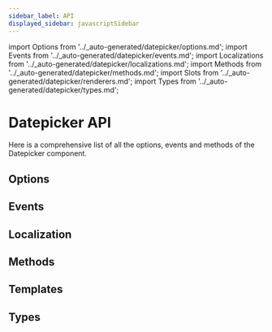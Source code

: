 ```yaml
---
sidebar_label: API
displayed_sidebar: javascriptSidebar
---
```


import Options from '../\_auto-generated/datepicker/options.md';
import Events from '../\_auto-generated/datepicker/events.md';
import Localizations from '../\_auto-generated/datepicker/localizations.md';
import Methods from '../\_auto-generated/datepicker/methods.md';
import Slots from '../_auto-generated/datepicker/renderers.md';
import Types from '../_auto-generated/datepicker/types.md';

# Datepicker API

Here is a comprehensive list of all the options, events and methods of the Datepicker component.

<div className="option-list">

## Options

<Options />

## Events

<Events />

## Localization

<Localizations />

## Methods

<Methods />

## Templates

<Slots />

## Types

<Types />

</div>
